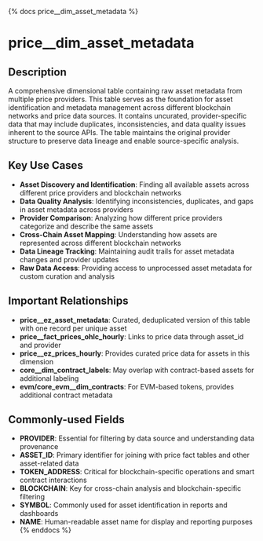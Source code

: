{% docs price__dim_asset_metadata %}
# price__dim_asset_metadata

## Description

A comprehensive dimensional table containing raw asset metadata from multiple price providers. This table serves as the foundation for asset identification and metadata management across different blockchain networks and price data sources. It contains uncurated, provider-specific data that may include duplicates, inconsistencies, and data quality issues inherent to the source APIs. The table maintains the original provider structure to preserve data lineage and enable source-specific analysis.

## Key Use Cases

- **Asset Discovery and Identification**: Finding all available assets across different price providers and blockchain networks
- **Data Quality Analysis**: Identifying inconsistencies, duplicates, and gaps in asset metadata across providers
- **Provider Comparison**: Analyzing how different price providers categorize and describe the same assets
- **Cross-Chain Asset Mapping**: Understanding how assets are represented across different blockchain networks
- **Data Lineage Tracking**: Maintaining audit trails for asset metadata changes and provider updates
- **Raw Data Access**: Providing access to unprocessed asset metadata for custom curation and analysis

## Important Relationships

- **price__ez_asset_metadata**: Curated, deduplicated version of this table with one record per unique asset
- **price__fact_prices_ohlc_hourly**: Links to price data through asset_id and provider
- **price__ez_prices_hourly**: Provides curated price data for assets in this dimension
- **core__dim_contract_labels**: May overlap with contract-based assets for additional labeling
- **evm/core_evm__dim_contracts**: For EVM-based tokens, provides additional contract metadata

## Commonly-used Fields

- **PROVIDER**: Essential for filtering by data source and understanding data provenance
- **ASSET_ID**: Primary identifier for joining with price fact tables and other asset-related data
- **TOKEN_ADDRESS**: Critical for blockchain-specific operations and smart contract interactions
- **BLOCKCHAIN**: Key for cross-chain analysis and blockchain-specific filtering
- **SYMBOL**: Commonly used for asset identification in reports and dashboards
- **NAME**: Human-readable asset name for display and reporting purposes
{% enddocs %} 